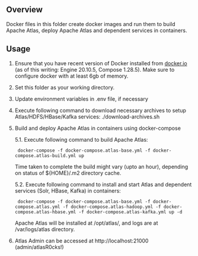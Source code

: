 <!---
Licensed to the Apache Software Foundation (ASF) under one
or more contributor license agreements.  See the NOTICE file
distributed with this work for additional information
regarding copyright ownership.  The ASF licenses this file
to you under the Apache License, Version 2.0 (the
"License"); you may not use this file except in compliance
with the License.  You may obtain a copy of the License at

  http://www.apache.org/licenses/LICENSE-2.0

Unless required by applicable law or agreed to in writing,
software distributed under the License is distributed on an
"AS IS" BASIS, WITHOUT WARRANTIES OR CONDITIONS OF ANY
KIND, either express or implied.  See the License for the
specific language governing permissions and limitations
under the License.
-->

## Overview

Docker files in this folder create docker images and run them to build Apache Atlas, deploy Apache Atlas and dependent services in containers.

## Usage

1. Ensure that you have recent version of Docker installed from [docker.io](http://www.docker.io) (as of this writing: Engine 20.10.5, Compose 1.28.5).
   Make sure to configure docker with at least 6gb of memory.

2. Set this folder as your working directory.

3. Update environment variables in .env file, if necessary

4. Execute following command to download necessary archives to setup Atlas/HDFS/HBase/Kafka services:
     ./download-archives.sh

5. Build and deploy Apache Atlas in containers using docker-compose

   5.1. Execute following command to build Apache Atlas:

        docker-compose -f docker-compose.atlas-base.yml -f docker-compose.atlas-build.yml up

   Time taken to complete the build might vary (upto an hour), depending on status of ${HOME}/.m2 directory cache.

   5.2. Execute following command to install and start Atlas and dependent services (Solr, HBase, Kafka) in containers:

        docker-compose -f docker-compose.atlas-base.yml -f docker-compose.atlas.yml -f docker-compose.atlas-hadoop.yml -f docker-compose.atlas-hbase.yml -f docker-compose.atlas-kafka.yml up -d

   Apache Atlas will be installed at /opt/atlas/, and logs are at /var/logs/atlas directory.

6. Atlas Admin can be accessed at http://localhost:21000 (admin/atlasR0cks!)
